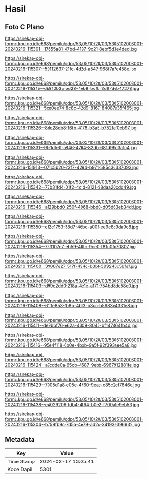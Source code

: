 # Hasil

## Foto C Plano

https://sirekap-obj-formc.kpu.go.id/e668/pemilu/pdpr/53/05/10/20/03/5305102003001-20240216-115301--17655a81-47bd-4197-9c21-8ebf5d3e4ded.jpg

https://sirekap-obj-formc.kpu.go.id/e668/pemilu/pdpr/53/05/10/20/03/5305102003001-20240216-115307--59112637-21fc-4d2d-a547-968f7a7e458e.jpg

https://sirekap-obj-formc.kpu.go.id/e668/pemilu/pdpr/53/05/10/20/03/5305102003001-20240216-115315--db812b3c-ed28-4eb8-bcfb-3d97dcb47278.jpg

https://sirekap-obj-formc.kpu.go.id/e668/pemilu/pdpr/53/05/10/20/03/5305102003001-20240216-115321--5ce0ee74-8c8c-42d9-8167-84087e35f465.jpg

https://sirekap-obj-formc.kpu.go.id/e668/pemilu/pdpr/53/05/10/20/03/5305102003001-20240216-115326--8de28db8-16fb-4178-b3a5-b752faf0cb97.jpg

https://sirekap-obj-formc.kpu.go.id/e668/pemilu/pdpr/53/05/10/20/03/5305102003001-20240216-115331--9fe1d56f-a846-4764-82db-681d99c3a1c4.jpg

https://sirekap-obj-formc.kpu.go.id/e668/pemilu/pdpr/53/05/10/20/03/5305102003001-20240216-151913--071c5b20-23f7-4294-b971-585c36337093.jpg

https://sirekap-obj-formc.kpu.go.id/e668/pemilu/pdpr/53/05/10/20/03/5305102003001-20240216-115342--77b31fd4-01f2-4c1d-8121-98daa20cdd49.jpg

https://sirekap-obj-formc.kpu.go.id/e668/pemilu/pdpr/53/05/10/20/03/5305102003001-20240216-115346--a129bbd0-250f-4968-bbd0-d05d63eb34dd.jpg

https://sirekap-obj-formc.kpu.go.id/e668/pemilu/pdpr/53/05/10/20/03/5305102003001-20240216-115350--ef2c1753-38d7-46bc-a00f-ee9c8c9da9c8.jpg

https://sirekap-obj-formc.kpu.go.id/e668/pemilu/pdpr/53/05/10/20/03/5305102003001-20240216-115354--753107e7-eb59-46fc-9ce0-f81c0fc70807.jpg

https://sirekap-obj-formc.kpu.go.id/e668/pemilu/pdpr/53/05/10/20/03/5305102003001-20240216-115400--39087e27-517f-494c-b3bf-399240c5bfaf.jpg

https://sirekap-obj-formc.kpu.go.id/e668/pemilu/pdpr/53/05/10/20/03/5305102003001-20240216-115403--d99c2dd0-218a-4e1e-a171-754bd8dc58e0.jpg

https://sirekap-obj-formc.kpu.go.id/e668/pemilu/pdpr/53/05/10/20/03/5305102003001-20240216-115408--61ffe853-1b8b-4b13-b3cc-b5983e4331e8.jpg

https://sirekap-obj-formc.kpu.go.id/e668/pemilu/pdpr/53/05/10/20/03/5305102003001-20240216-115411--de9bbf76-e62a-4309-8045-bf147464fb4d.jpg

https://sirekap-obj-formc.kpu.go.id/e668/pemilu/pdpr/53/05/10/20/03/5305102003001-20240216-115416--95e4f118-6b0e-4bbb-9a5f-92f393aee5a8.jpg

https://sirekap-obj-formc.kpu.go.id/e668/pemilu/pdpr/53/05/10/20/03/5305102003001-20240216-115424--a7cdde0a-65cb-4587-9ebb-6967912881fe.jpg

https://sirekap-obj-formc.kpu.go.id/e668/pemilu/pdpr/53/05/10/20/03/5305102003001-20240216-115429--7005d1a8-e05e-4760-9eae-c85c2cf7646d.jpg

https://sirekap-obj-formc.kpu.go.id/e668/pemilu/pdpr/53/05/10/20/03/5305102003001-20240216-115438--e4029206-fdb4-4f64-b0e2-f700a1e9eb53.jpg

https://sirekap-obj-formc.kpu.go.id/e668/pemilu/pdpr/53/05/10/20/03/5305102003001-20240216-115304--b759fb9c-7d5a-4e79-ad2c-34193e396932.jpg


## Metadata

| Key        | Value               |
| ---------- | ------------------- |
| Time Stamp | 2024-02-17 13:05:41 |
| Kode Dapil | 5301                |



